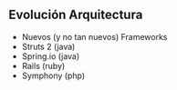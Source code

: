 ##  Evolución Arquitectura

 - Nuevos (y no tan nuevos) Frameworks
  - Struts 2 (java)
  - Spring.io (java)
  - Rails (ruby)
  - Symphony (php)
